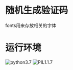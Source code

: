 
# 随机生成验证码
fonts用来存放相关的字体
# 运行环境
![python3.7](https://img.shields.io/badge/python-3.7-brightgreen.svg)         ![PIL1.1.7](https://img.shields.io/badge/PIL-1.1.7-brightgreen.svg)
